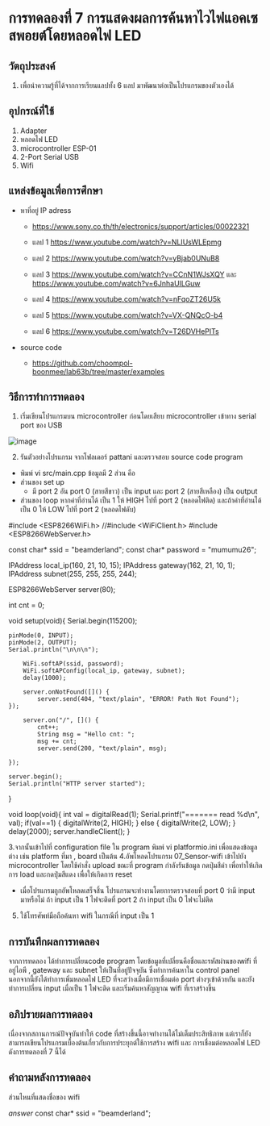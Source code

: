 # การทดลองที่ 7 การแสดงผลการค้นหาไวไฟแอคเซสพอยต์โดยหลอดไฟ LED

## วัตถุประสงค์
1. เพื่อนำความรู้ที่ได้จากการเรียนแลปทั้ง 6 แลป มาพัฒนาต่อเป็นโปรแกรมของตัวเองได้

## อุปกรณ์ที่ใช้
1. Adapter
2. หลอดไฟ LED
3. microcontroller ESP-01
4. 2-Port Serial USB
5. Wifi

## แหล่งข้อมูลเพื่อการศึกษา
- หาที่อยู่ IP adress 
  - https://www.sony.co.th/th/electronics/support/articles/00022321

  - แลป 1 https://www.youtube.com/watch?v=NLIUsWLEpmg
  - แลป 2 https://www.youtube.com/watch?v=yBjab0UNuB8
  - แลป 3 https://www.youtube.com/watch?v=CCnN1WJsXQY และ https://www.youtube.com/watch?v=6JnhaUILGuw
  - แลป 4 https://www.youtube.com/watch?v=nFqoZT26U5k
  - แลป 5 https://www.youtube.com/watch?v=VX-QNQcO-b4
  - แลป 6 https://www.youtube.com/watch?v=T26DVHePlTs

- source code 
  - https://github.com/choompol-boonmee/lab63b/tree/master/examples

## วิธีการทำการทดลอง
1. เริ่มเขียนโปรแกรมบน microcontroller ก่อนโดยเสียบ microcontroller เข้าทาง serial port ของ USB 

![image](https://user-images.githubusercontent.com/80879966/112019858-6dcadf80-8b62-11eb-8370-cc9b002280f5.jpg)

2. รันตัวอย่างโปรแกรม จากโฟลเดอร์ pattani และตรวจสอบ source code program 
- พิมพ์ vi src/main.cpp
ข้อมูลมี 2 ส่วน คือ 
 - ส่วนของ set up
   - มี port 2 อัน port 0 (สายสีขาว) เป็น input และ port 2 (สายสีเหลือง) เป็น output
 - ส่วนของ loop หากค่าที่อ่านได้ เป็น 1 ให้ HIGH ไปที่ port 2 (หลอดไฟติด) และถ้าค่าที่อ่านได้ เป็น 0 ให้ LOW ไปที่ port 2 (หลอดไฟดับ)

#include <ESP8266WiFi.h>
//#include <WiFiClient.h>
#include <ESP8266WebServer.h>

const char* ssid = "beamderland";
const char* password = "mumumu26";

IPAddress local_ip(160, 21, 10, 15);
IPAddress gateway(162, 21, 10, 1);
IPAddress subnet(255, 255, 255, 244);

ESP8266WebServer server(80);

int cnt = 0;

void setup(void){
	Serial.begin(115200);
	
	pinMode(0, INPUT);
 	pinMode(2, OUTPUT);
 	Serial.println("\n\n\n");
	
		WiFi.softAP(ssid, password);
		WiFi.softAPConfig(local_ip, gateway, subnet);
		delay(1000);

		server.onNotFound([]() {
			server.send(404, "text/plain", "ERROR! Path Not Found");
	});

		server.on("/", []() {
			cnt++;
			String msg = "Hello cnt: ";
			msg += cnt;
			server.send(200, "text/plain", msg);
	
	});

	server.begin();
	Serial.println("HTTP server started");
}

void loop(void){
int val = digitalRead(1);
 Serial.printf("======= read %d\n", val);
 if(val==1) {
  digitalWrite(2, HIGH);
 } else {
  digitalWrite(2, LOW);
 }
 delay(2000);
 server.handleClient();
}


3.จากนั้นเข้าไปที่ configuration file ใน program พิมพ์ vi platformio.ini เพื่อแสดงข้อมูลต่าง เช่น platform ที่มา , board เป็นต้น
4.อัพโหลดโปรแกรม 07_Sensor-wifi เข้าไปยัง microcontroller โดยใช้คำสั่ง upload ขณะที่ program กำลังรันข้อมูล กดปุ่มสีดำ เพื่อทำให้เกิดการ load และกดปุ่มสีแดง เพื่อให้เกิดการ reset
 - เมื่อโปรแกรมถูกอัพโหลดเสร็จสิ้น โปรแกรมจะทำงานโดยการตรวจสอบที่ port 0 ว่ามี input มาหรือไม่ ถ้า input เป็น 1 ไฟจะติดที่ port 2 ถ้า input เป็น 0 ไฟจะไม่ติด
5. ใช้โทรศัพท์มือถือค้นหา wifi ในกรณีที่ input เป็น 1

## การบันทึกผลการทดลอง 
  จากการทดลอง ได้ทำการเปลี่ยนcode program โดยข้อมูลที่เปลี่ยนคือชื่อและรหัสผ่านของwifi ที่อยู่ไอพี , gateway และ subnet ให้เป็นที่อยู่ปัจจุบัน ซึ่งทำการค้นหาใน control panel นอกจากนี้ยังได้ทำการเพิ่มหลอดไฟ LED ที่จะสว่างเมื่อมีการเชื่อมต่อ port ต่างๆเข้าด้วยกัน และยังทำการเปลี่ยน input เมื่อเป็น 1 ไฟจะติด และเริ่มค้นหาสัญญาณ wifi ที่เราสร้างขึ้น

## อภิปรายผลการทดลอง 
  เนื่องจากสถานการณ์ปัจจุบันทำให้ code ที่สร้างขึ้นนี้อาจทำงานได้ไม่เต็มประสิทธิภาพ แต่เราก็ยังสามารถเขียนโปรแกรมเบื้องต้นเกี่ยวกับการประยุกต์ใช้การสร้าง wifi และ การเชื่อมต่อหลอดไฟ LED ดังการทดลองที่ 7 นี้ได้

## คำถามหลังการทดลอง 
ส่วนไหนที่แสดงชื่อของ wifi

*answer* const char* ssid = "beamderland";
